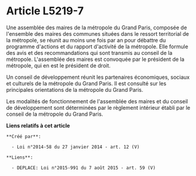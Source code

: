# Article L5219-7

Une assemblée des maires de la métropole du Grand Paris, composée de l'ensemble des maires des communes situées dans le
ressort territorial de la métropole, se réunit au moins une fois par an pour débattre du programme d'actions et du rapport
d'activité de la métropole. Elle formule des avis et des recommandations qui sont transmis au conseil de la métropole.
L'assemblée des maires est convoquée par le président de la métropole, qui en est le président de droit. 

Un conseil de développement réunit les partenaires économiques, sociaux et culturels de la métropole du Grand Paris. Il est
consulté sur les principales orientations de la métropole du Grand Paris. 

Les modalités de fonctionnement de l'assemblée des maires et du conseil de développement sont déterminées par le règlement
intérieur établi par le conseil de la métropole du Grand Paris.

**Liens relatifs à cet article**

	**Créé par**:

	  - Loi n°2014-58 du 27 janvier 2014 - art. 12 (V)

	**Liens**:

	  - DEPLACE: Loi n°2015-991 du 7 août 2015 - art. 59 (V)
